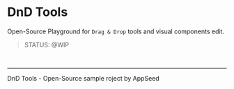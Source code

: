 # DnD Tools

Open-Source Playground for `Drag & Drop` tools and visual components edit. 

> STATUS: @WIP 

<br />

---
DnD Tools - Open-Source sample roject by AppSeed 

